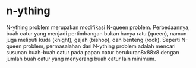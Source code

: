 # n-ything

<p text-align="justify" >N-ything problem merupakan modifikasi N-queen problem. Perbedaannya, buah catur yang menjadi pertimbangan bukan hanya ratu (queen), namun juga meliputi kuda (knight), gajah (bishop), dan benteng (rook). Seperti N-queen problem, permasalahan dari N-ything problem adalah mencari susunan buah-buah catur pada papan catur berukuran8x88x8 dengan jumlah buah catur yang menyerang buah catur lain minimum.</p>
